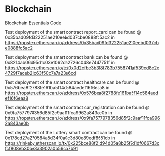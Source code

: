 # Blockchain

Blockchain Essentials Code

Test deployment of the smart contract report_card can be found @ 0x35bad09fd322251ae210eebd037cbe0888fc5ac2 in https://ropsten.etherscan.io/address/0x35bad09fd322251ae210eebd037cbe0888fc5ac2

Test deployment of the smart contract bank can be found @ 0x8214ab06d95d1c03e1062da2726c048e7447751f in https://ropsten.etherscan.io/tx/0x0d2cfbe3b3f8f783b7558741af539cd8c2e4729f7aceb21c63f50c7a7a23e6cd

Test deployment of the smart contract healthcare can be found @ 0x576bea8f2788fe161ba5f14c584aedef16f6eaa8 in https://ropsten.etherscan.io/address/0x576bea8f2788fe161ba5f14c584aedef16f6eaa8

Test deployment of the smart contract car_registration can be found @ 0x9fa7577978356d85f2c9aaf11fca9962a843ae0b in https://ropsten.etherscan.io/address/0x9fa7577978356d85f2c9aaf11fca9962a843ae0b

Test deployment of the Lottery smart contract can be found @ 0x178cd27a270584a5d34f0a0c3d80e89edf8651cb in https://rinkeby.etherscan.io/tx/0x225bce88f21d94d05a8b25f7d1df0667d3cfcf808eb30be3a3902a0b56cb7b91
